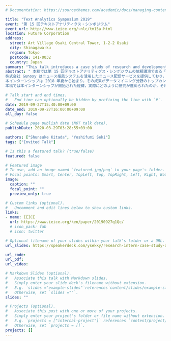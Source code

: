 ```yaml
---
# Documentation: https://sourcethemes.com/academic/docs/managing-content/

title: "Text Analytics Symposium 2019"
event: "第 15 回テキストアナリティクス・シンポジウム"
event_url: http://www.ieice.org/~nlc/tm15a.html
location: Future Corporation
address:
  street: Art Village Osaki Central Tower, 1-2-2 Osaki
  city: Shinagawa-ku
  region: Tokyo
  postcode: 141-0032
  country: Japan
summary: "This talk introduces a case study of research and development internship at Gunosy Inc."
abstract: " 本稿では第 15 回テキストアナリティクス・シンポジウムの依頼講演である「ウェブサービス事業者における研究開発インターン」の原稿として株式会社 Gunosy における研究開発インターンシップの事例について述べる．
株式会社 Gunosy はニュース推薦システムを活用したニュース配信サービスを提供しており，研究開発にも力を入れている．
本インターンシップは 2018 年夏から始まり，その成果がデータマイニング分野のトップカンファレンスである KDD に採択された．
本稿では本インターンシップが開始された経緯，実際にどのように研究が進められたのか，それに伴う社内での体制や取り組みなどについて報告する． "

# Talk start and end times.
#   End time can optionally be hidden by prefixing the line with `#`.
date: 2019-09-27T15:40:00+09:00
date_end: 2019-09-27T16:00:00+09:00
all_day: false

# Schedule page publish date (NOT talk date).
publishDate: 2020-03-29T03:28:55+09:00

authors: ["Shunsuke Kitada", "Yoshifumi Seki"]
tags: ["Invited Talk"]

# Is this a featured talk? (true/false)
featured: false

# Featured image
# To use, add an image named `featured.jpg/png` to your page's folder. 
# Focal points: Smart, Center, TopLeft, Top, TopRight, Left, Right, BottomLeft, Bottom, BottomRight.
image:
  caption: ""
  focal_point: ""
  preview_only: true

# Custom links (optional).
#   Uncomment and edit lines below to show custom links.
links:
- name: IEICE
  url: https://www.ieice.org/ken/paper/20190927q1Qe/
  # icon_pack: fab
  # icon: twitter

# Optional filename of your slides within your talk's folder or a URL.
url_slides: https://speakerdeck.com/ysekky/research-intern-case-study-at-gunosy

url_code: 
url_pdf: 
url_video:

# Markdown Slides (optional).
#   Associate this talk with Markdown slides.
#   Simply enter your slide deck's filename without extension.
#   E.g. `slides ="example-slides"`references`content/slides/example-slides.md`.
#   Otherwise, set `slides =""`.
slides: ""

# Projects (optional).
#   Associate this post with one or more of your projects.
#   Simply enter your project's folder or file name without extension.
#   E.g. `projects = ["internal-project"]` references `content/project/deep-learning/index.md`.
#   Otherwise, set `projects = []`.
projects: []
---
```


<script async class="speakerdeck-embed" data-id="f38b46e6e1bd4ec6b4a3fb182495a340" data-ratio="1.33333333333333" src="//speakerdeck.com/assets/embed.js"></script>
